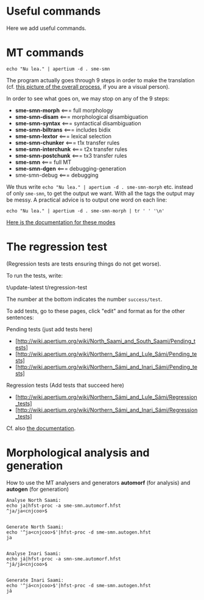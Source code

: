 Useful commands
===============



Here we add useful commands.


# MT commands


```
echo "Nu lea." | apertium -d . sme-smn
```


The program actually goes through 9 steps
in order to make the translation 
(cf. [this picture of the overall process](http://wiki.apertium.org/wiki/Apertium_for_Dummies),
if you are a visual person).


In order to see what goes on, we may stop on any of the 9 steps:


- **sme-smn-morph**	   <=== full morphology
- **sme-smn-disam**	   <=== morphological disambiguation
- **sme-smn-syntax** <=== syntactical disambiguation
- **sme-smn-biltrans**	   <=== includes bidix
- **sme-smn-lextor** <=== lexical selection
- **sme-smn-chunker** <=== t1x transfer rules
- **sme-smn-interchunk**   <=== t2x transfer rules
- **sme-smn-postchunk**	   <=== tx3 transfer rules
- **sme-smn**   <=== full MT
- **sme-smn-dgen**        <=== debugging-generation
- sme-smn-debug              <=== debugging


We thus write `echo "Nu lea." | apertium -d . sme-smn-morph`
etc. instead of only `sme-smn`, to get the output we want.
With all the tags the output may be messy. A practical advice 
is to output one word on each line:


```
echo "Nu lea." | apertium -d . sme-smn-morph | tr ' ' '\n'
```


[Here is the documentation for these modes](http://wiki.apertium.org/wiki/Modes)	


# The regression test


(Regression tests are tests ensuring things do not get worse).


To run the tests, write:


t/update-latest
t/regression-test


The number at the bottom indicates the number `success/test`.


To add tests, go to these pages, click "edit" and format as for the other sentences:


Pending tests (just add tests here)

- [http://wiki.apertium.org/wiki/North_Saami_and_South_Saami/Pending_tests]
- [http://wiki.apertium.org/wiki/Northern_Sámi_and_Lule_Sámi/Pending_tests]
- [http://wiki.apertium.org/wiki/Northern_Sámi_and_Inari_Sámi/Pending_tests]


Regression tests (Add tests that succeed here)

- [http://wiki.apertium.org/wiki/Northern_Sámi_and_Lule_Sámi/Regression_tests]
- [http://wiki.apertium.org/wiki/Northern_Sámi_and_Inari_Sámi/Regression_tests]


Cf. also [the documentation](https://github.com/unhammer/apertium-wiki-tests).


# Morphological analysis and generation

How to use the MT analysers and generators
**automorf** (for analysis) and **autogen** (for generation)




```
Analyse North Saami:
echo ja|hfst-proc -a sme-smn.automorf.hfst
^ja/ja<cnjcoo>$


Generate North Saami:
echo '^ja<cnjcoo>$'|hfst-proc -d sme-smn.autogen.hfst
ja


Analyse Inari Saami:
echo já|hfst-proc -a smn-sme.automorf.hfst
^já/já<cnjcoo>$


Generate Inari Saami:
echo '^já<cnjcoo>$'|hfst-proc -d sme-smn.autogen.hfst
já
```


